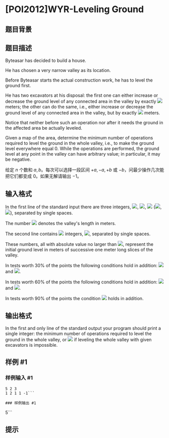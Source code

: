 # [POI2012]WYR-Leveling Ground

## 题目背景



## 题目描述

Byteasar has decided to build a house.

He has chosen a very narrow valley as its location.

Before Byteasar starts the actual construction work, he has to level the ground first.

He has two excavators at his disposal: the first one can either increase or decrease the  ground level of any connected area in the valley by exactly ![](http://main.edu.pl/images/OI19/wyr-en-tex.1.png) meters;  the other can do the same, i.e., either increase or decrease the  ground level of any connected area in the valley, but by exactly ![](http://main.edu.pl/images/OI19/wyr-en-tex.2.png) meters.

Notice that neither before such an operation nor after it needs the ground in the affected  area be actually leveled.

Given a map of the area, determine the minimum number of operations required to  level the ground in the whole valley, i.e., to make the ground level everywhere  equal 0.  While the operations are performed, the ground level at any point in  the valley can have arbitrary value; in particular, it may be negative.

给定 $n$ 个数和 $a,b$。每次可以选择一段区间 $+a,-a,+b$ 或 $-b$，问最少操作几次能把它们都变成 $0$。如果无解请输出 $-1$。


## 输入格式

In the first line of the standard input there are three integers, ![](http://main.edu.pl/images/OI19/wyr-en-tex.3.png), ![](http://main.edu.pl/images/OI19/wyr-en-tex.4.png), ![](http://main.edu.pl/images/OI19/wyr-en-tex.5.png)    (![](http://main.edu.pl/images/OI19/wyr-en-tex.6.png), ![](http://main.edu.pl/images/OI19/wyr-en-tex.7.png)), separated by single spaces.

The number ![](http://main.edu.pl/images/OI19/wyr-en-tex.8.png) denotes the valley's length in meters.

The second line contains ![](http://main.edu.pl/images/OI19/wyr-en-tex.9.png) integers, ![](http://main.edu.pl/images/OI19/wyr-en-tex.10.png), separated by single spaces.

These numbers, all with absolute value no larger than ![](http://main.edu.pl/images/OI19/wyr-en-tex.11.png), represent the initial ground level in meters    of successive one meter long slices of the valley.

In tests worth 30% of the points the following conditions hold in addition: ![](http://main.edu.pl/images/OI19/wyr-en-tex.12.png) and   ![](http://main.edu.pl/images/OI19/wyr-en-tex.13.png).

In tests worth 60% of the points the following conditions hold in addition: ![](http://main.edu.pl/images/OI19/wyr-en-tex.14.png) and   ![](http://main.edu.pl/images/OI19/wyr-en-tex.15.png).

In tests worth 90% of the points the condition ![](http://main.edu.pl/images/OI19/wyr-en-tex.16.png) holds in addition.


## 输出格式

In the first and only line of the standard output your program should print a single    integer: the minimum number of operations required to level the ground in the whole valley,    or ![](http://main.edu.pl/images/OI19/wyr-en-tex.17.png) if leveling the whole valley with given excavators is impossible.


## 样例 #1

### 样例输入 #1
```
5 2 3
1 2 1 1 -1```

### 样例输出 #1

```
5```

## 提示



